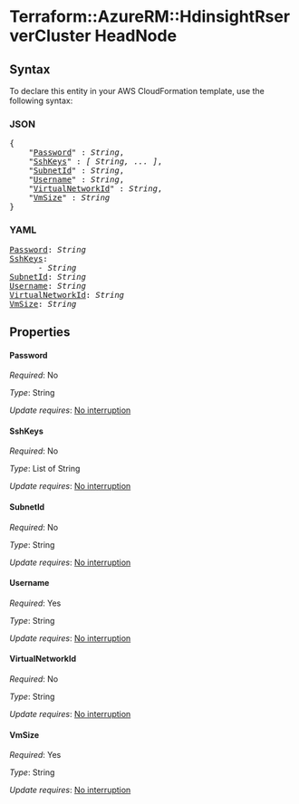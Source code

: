 # Terraform::AzureRM::HdinsightRserverCluster HeadNode

## Syntax

To declare this entity in your AWS CloudFormation template, use the following syntax:

### JSON

<pre>
{
    "<a href="#password" title="Password">Password</a>" : <i>String</i>,
    "<a href="#sshkeys" title="SshKeys">SshKeys</a>" : <i>[ String, ... ]</i>,
    "<a href="#subnetid" title="SubnetId">SubnetId</a>" : <i>String</i>,
    "<a href="#username" title="Username">Username</a>" : <i>String</i>,
    "<a href="#virtualnetworkid" title="VirtualNetworkId">VirtualNetworkId</a>" : <i>String</i>,
    "<a href="#vmsize" title="VmSize">VmSize</a>" : <i>String</i>
}
</pre>

### YAML

<pre>
<a href="#password" title="Password">Password</a>: <i>String</i>
<a href="#sshkeys" title="SshKeys">SshKeys</a>: <i>
      - String</i>
<a href="#subnetid" title="SubnetId">SubnetId</a>: <i>String</i>
<a href="#username" title="Username">Username</a>: <i>String</i>
<a href="#virtualnetworkid" title="VirtualNetworkId">VirtualNetworkId</a>: <i>String</i>
<a href="#vmsize" title="VmSize">VmSize</a>: <i>String</i>
</pre>

## Properties

#### Password

_Required_: No

_Type_: String

_Update requires_: [No interruption](https://docs.aws.amazon.com/AWSCloudFormation/latest/UserGuide/using-cfn-updating-stacks-update-behaviors.html#update-no-interrupt)

#### SshKeys

_Required_: No

_Type_: List of String

_Update requires_: [No interruption](https://docs.aws.amazon.com/AWSCloudFormation/latest/UserGuide/using-cfn-updating-stacks-update-behaviors.html#update-no-interrupt)

#### SubnetId

_Required_: No

_Type_: String

_Update requires_: [No interruption](https://docs.aws.amazon.com/AWSCloudFormation/latest/UserGuide/using-cfn-updating-stacks-update-behaviors.html#update-no-interrupt)

#### Username

_Required_: Yes

_Type_: String

_Update requires_: [No interruption](https://docs.aws.amazon.com/AWSCloudFormation/latest/UserGuide/using-cfn-updating-stacks-update-behaviors.html#update-no-interrupt)

#### VirtualNetworkId

_Required_: No

_Type_: String

_Update requires_: [No interruption](https://docs.aws.amazon.com/AWSCloudFormation/latest/UserGuide/using-cfn-updating-stacks-update-behaviors.html#update-no-interrupt)

#### VmSize

_Required_: Yes

_Type_: String

_Update requires_: [No interruption](https://docs.aws.amazon.com/AWSCloudFormation/latest/UserGuide/using-cfn-updating-stacks-update-behaviors.html#update-no-interrupt)

